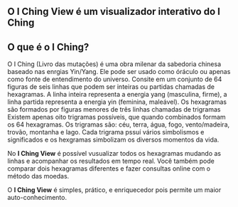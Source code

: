 ## O I Ching View é um visualizador interativo do I Ching

## O que é o I Ching?
O I Ching (Livro das mutações) é uma obra milenar da sabedoria chinesa baseado nas enrgias Yin/Yang.
Ele pode ser usado como óráculo ou apenas como fonte de entendimento do universo.
Consite em um conjunto de 64 figuras de seis linhas que podem ser inteiras ou partidas chamadas de hexagramas.
A linha inteira representa a energia yang (masculina, firme), a linha partida representa a energia yin (feminina, maleável).
Os hexagramas são formados por figuras menores de três linhas chamadas de trigramas
Existem apenas oito trigramas possíveis, que quando combinados formam os 64 hexagramas.
Os trigramas são: céu, terra, água, fogo, vento/madeira, trovão, montanha e lago.
Cada trigrama pssuí vários simbolismos e significados e os hexgramas simbolizam os diversos momentos da vida.

No **I Ching View** é possível vusualizar todos os hexagramas mudando as linhas e acompanhar os resultados em tempo real.
Você também pode comparar dois hexagramas diferentes e fazer consultas online com o método das moedas.

O **I Ching View** é simples, prático, e enriquecedor pois permite um maior auto-conhecimento.


